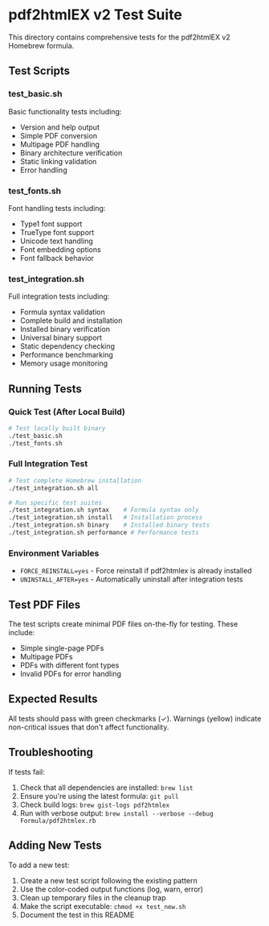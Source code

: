 # pdf2htmlEX v2 Test Suite

This directory contains comprehensive tests for the pdf2htmlEX v2 Homebrew formula.

## Test Scripts

### test_basic.sh
Basic functionality tests including:
- Version and help output
- Simple PDF conversion
- Multipage PDF handling
- Binary architecture verification
- Static linking validation
- Error handling

### test_fonts.sh
Font handling tests including:
- Type1 font support
- TrueType font support
- Unicode text handling
- Font embedding options
- Font fallback behavior

### test_integration.sh
Full integration tests including:
- Formula syntax validation
- Complete build and installation
- Installed binary verification
- Universal binary support
- Static dependency checking
- Performance benchmarking
- Memory usage monitoring

## Running Tests

### Quick Test (After Local Build)
```bash
# Test locally built binary
./test_basic.sh
./test_fonts.sh
```

### Full Integration Test
```bash
# Test complete Homebrew installation
./test_integration.sh all

# Run specific test suites
./test_integration.sh syntax    # Formula syntax only
./test_integration.sh install   # Installation process
./test_integration.sh binary    # Installed binary tests
./test_integration.sh performance # Performance tests
```

### Environment Variables
- `FORCE_REINSTALL=yes` - Force reinstall if pdf2htmlex is already installed
- `UNINSTALL_AFTER=yes` - Automatically uninstall after integration tests

## Test PDF Files

The test scripts create minimal PDF files on-the-fly for testing. These include:
- Simple single-page PDFs
- Multipage PDFs
- PDFs with different font types
- Invalid PDFs for error handling

## Expected Results

All tests should pass with green checkmarks (✓). Warnings (yellow) indicate non-critical issues that don't affect functionality.

## Troubleshooting

If tests fail:
1. Check that all dependencies are installed: `brew list`
2. Ensure you're using the latest formula: `git pull`
3. Check build logs: `brew gist-logs pdf2htmlex`
4. Run with verbose output: `brew install --verbose --debug Formula/pdf2htmlex.rb`

## Adding New Tests

To add a new test:
1. Create a new test script following the existing pattern
2. Use the color-coded output functions (log, warn, error)
3. Clean up temporary files in the cleanup trap
4. Make the script executable: `chmod +x test_new.sh`
5. Document the test in this README